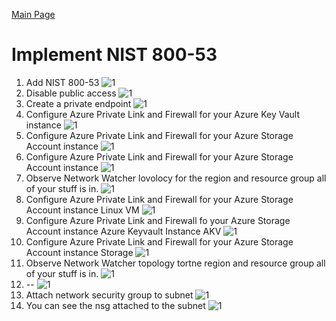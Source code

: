 [Main Page](https://github.com/davidj778/davidj778)

# Implement NIST 800-53





1. Add NIST 800-53
![1](https://imgur.com/PejDV65.jpg)
2. Disable public access
![1](https://imgur.com/ZenvLbz.jpg)
3. Create a private endpoint
![1](https://imgur.com/F9rx0Om.jpg)
4. Configure Azure Private Link and Firewall for your Azure Key Vault instance
![1](https://imgur.com/sam0QNR.jpg)
5. Configure Azure Private Link and Firewall for your Azure Storage Account instance
![1](https://imgur.com/ZN7GJLV.jpg)
6. Configure Azure Private Link and Firewall for your Azure Storage Account instance
![1](https://imgur.com/fQDKY7s.jpg)
7. Observe Network Watcher lovolocy for the region and resource group all of your stuff is in.
![1](https://imgur.com/KLFsUqC.jpg)
8. Configure Azure Private Link and Firewall for your Azure Storage Account instance Linux VM
![1](https://imgur.com/0OkZYXt.jpg)
9. Configure Azure Private Link and Firewall fo your Azure Storage Account instance Azure Keyvault Instance AKV
![1](https://imgur.com/HTNAyN7.jpg)
10. Configure Azure Private Link and Firewall for your Azure Storage Account instance Storage
![1](https://imgur.com/l5aIGfb.jpg)
11. Observe Network Watcher topology tortne region and resource group all of your stuff is in.
![1](https://imgur.com/GS5OeZm.jpg)
12. --
![1](https://imgur.com/VFSNIDt.jpg)
13. Attach network security group to subnet
![1](https://imgur.com/GbY8Ddv.jpg)
14. You can see the nsg attached to the subnet
![1](https://imgur.com/xDw0AKc.jpg)

